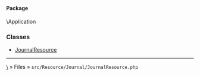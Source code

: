 ## 

#### Package
\Application







### Classes
* [JournalResource](classes/JournalResource)






***
[\\](Home) » Files » `src/Resource/Journal/JournalResource.php`